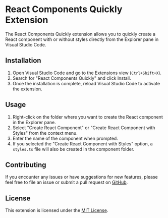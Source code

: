# React Components Quickly Extension

The React Components Quickly extension allows you to quickly create a React component with or without styles directly from the Explorer pane in Visual Studio Code.

## Installation

1. Open Visual Studio Code and go to the Extensions view (`Ctrl+Shift+X`).
2. Search for "React Components Quickly" and click Install.
3. Once the installation is complete, reload Visual Studio Code to activate the extension.

## Usage

1. Right-click on the folder where you want to create the React component in the Explorer pane.
2. Select "Create React Component" or "Create React Component with Styles" from the context menu.
3. Enter the name of the component when prompted.
4. If you selected the "Create React Component with Styles" option, a `styles.ts` file will also be created in the component folder.

## Contributing

If you encounter any issues or have suggestions for new features, please feel free to file an issue or submit a pull request on [GitHub](https://github.com/Gasiek/React-Components-Quickly).

## License

This extension is licensed under the [MIT License](https://github.com/Gasiek/React-Components-Quickly/blob/main/LICENSE).
